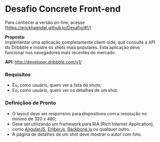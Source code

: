 # Desafio Concrete Front-end #

Para conhecer a versão on-line, acesse [https://erickhaendel.github.io/Desafio/#!/] 

**Proposta:**  
Implementar uma aplicação completamente client-side, que consulte a API do Dribbble e mostre os shots mais populares. Esta aplicação deve funcionar nos navegadores mais recentes do mercado.  

**API**: [http://developer.dribbble.com/v1/ ](http://developer.dribbble.com/v1/)

### **Requisitos** ###

* Eu, como usuário, quero ver a lista de shots;
* Eu, como usuário, quero ver os detalhes de um shot.

### **Definiçãoo de Pronto** ###

* O layout deve ser responsivo para dispositivos com a resolução no mínimo de 320 x 480;
* Deve ser utilizando um framework para RIA (Rich Internet Application), como  [AngularJS](https://angularjs.org/), [Ember.js](http://emberjs.com/), [Backbone.js](http://backbonejs.org/) ou qualquer outro.
* A página de detalhes de um shot deve mostrar o autor com foto.
